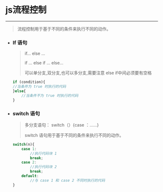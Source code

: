 js流程控制
===

---

> 流程控制用于基于不同的条件来执行不同的动作。

* ### If 语句

    > if... else ...
    >
    > if ... else if ... else...
    > 
    > 可以单分支,双分支,也可以多分支,需要注意 else if中间必须要有空格

    ```js
    if (condition){
    //当条件为 true 时执行的代码
    }else{
        //当条件不为 true 时执行的代码
    }
    ```

* ### switch 语句

    > 多分支语句： switch（）{case ：......}
    >
    > switch 语句用于基于不同的条件来执行不同的动作。

    ```js
    switch(n){
        case 1:
            //执行代码块 1
            break;
        case 2:
            //执行代码块 2
            break;
        default:
            //与 case 1 和 case 2 不同时执行的代码
    }
    ```


